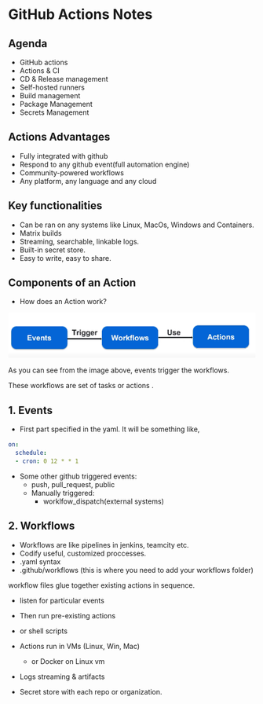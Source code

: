 # GitHub Actions Notes

## Agenda

- GitHub actions
- Actions & CI
- CD & Release management
- Self-hosted runners
- Build management
- Package Management
- Secrets Management

## Actions Advantages

- Fully integrated with github
- Respond to any github event(full automation engine)
- Community-powered workflows
- Any platform, any language and any cloud

## Key functionalities

- Can be ran on any systems like Linux, MacOs, Windows and Containers.
- Matrix builds
- Streaming, searchable, linkable logs.
- Built-in secret store.
- Easy to write, easy to share.

## Components of an Action

- How does an Action work?

![image](github-actions.png)

As you can see from the image above, events trigger the workflows.

 These workflows are set of tasks or actions .

## 1. Events

- First part specified in the yaml. It will be something like,

```yaml
on:
  schedule:
  - cron: 0 12 * * 1
```

- Some other github triggered events:
  - push, pull_request, public
  - Manually triggered:
    - worklfow_dispatch(external systems)

## 2. Workflows

- Workflows are like pipelines in jenkins, teamcity etc.
- Codify useful, customized proccesses.
- .yaml syntax
- .github/workflows (this is where you need to add your workflows folder)

workflow files glue together existing actions in sequence. 

- listen for particular events
- Then run pre-existing actions
- or shell scripts

- Actions run in VMs (Linux, Win, Mac)
  - or Docker on Linux vm
- Logs streaming & artifacts
- Secret store with each repo or organization. 

